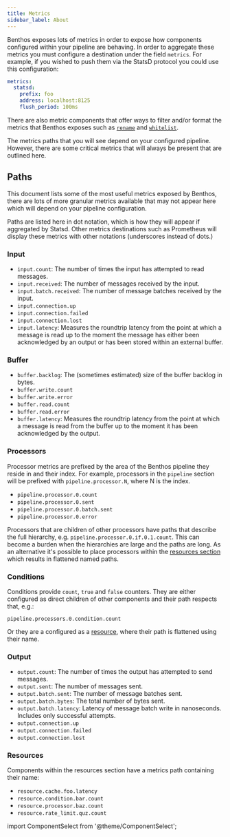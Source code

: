 ```yaml
---
title: Metrics
sidebar_label: About
---
```


Benthos exposes lots of metrics in order to expose how components configured within your pipeline are behaving. In order to aggregate these metrics you must configure a destination under the field `metrics`. For example, if you wished to push them via the StatsD protocol you could use this configuration:

```yaml
metrics:
  statsd:
    prefix: foo
    address: localhost:8125
    flush_period: 100ms
```

There are also metric components that offer ways to filter and/or format the metrics that Benthos exposes such as [`rename`][metrics.rename] and [`whitelist`][metrics.whitelist].

The metrics paths that you will see depend on your configured pipeline. However, there are some critical metrics that will always be present that are outlined here.

## Paths

This document lists some of the most useful metrics exposed by Benthos, there are lots of more granular metrics available that may not appear here which will depend on your pipeline configuration.

Paths are listed here in dot notation, which is how they will appear if aggregated by Statsd. Other metrics destinations such as Prometheus will display these metrics with other notations (underscores instead of dots.)

### Input

- `input.count`: The number of times the input has attempted to read messages.
- `input.received`: The number of messages received by the input.
- `input.batch.received`: The number of message batches received by the input.
- `input.connection.up`
- `input.connection.failed`
- `input.connection.lost`
- `input.latency`: Measures the roundtrip latency from the point at which a message is read up to the moment the message has either been acknowledged by an output or has been stored within an external buffer.

### Buffer

- `buffer.backlog`: The (sometimes estimated) size of the buffer backlog in bytes.
- `buffer.write.count`
- `buffer.write.error`
- `buffer.read.count`
- `buffer.read.error`
- `buffer.latency`: Measures the roundtrip latency from the point at which a message is read from the buffer up to the moment it has been acknowledged by the output.

### Processors

Processor metrics are prefixed by the area of the Benthos pipeline they reside in and their index. For example, processors in the `pipeline` section will be prefixed with `pipeline.processor.N`, where N is the index.

- `pipeline.processor.0.count`
- `pipeline.processor.0.sent`
- `pipeline.processor.0.batch.sent`
- `pipeline.processor.0.error`

Processors that are children of other processors have paths that describe the full hierarchy, e.g. `pipeline.processor.0.if.0.1.count`. This can become a burden when the hierarchies are large and the paths are long. As an alternative it's possible to place processors within the [resources section](#resources) which results in flattened named paths.

### Conditions

Conditions provide `count`, `true` and `false` counters. They are either configured as direct children of other components and their path respects that, e.g.:

`pipeline.processors.0.condition.count`

Or they are a configured as a [resource](#resources), where their path is flattened using their name.

### Output

- `output.count`: The number of times the output has attempted to send messages.
- `output.sent`: The number of messages sent.
- `output.batch.sent`: The number of message batches sent.
- `output.batch.bytes`: The total number of bytes sent.
- `output.batch.latency`: Latency of message batch write in nanoseconds. Includes only successful attempts.
- `output.connection.up`
- `output.connection.failed`
- `output.connection.lost`

### Resources

Components within the resources section have a metrics path containing their name:

- `resource.cache.foo.latency`
- `resource.condition.bar.count`
- `resource.processor.baz.count`
- `resource.rate_limit.quz.count`

[metrics.rename]: /docs/components/metrics/rename
[metrics.whitelist]: /docs/components/metrics/whitelist

import ComponentSelect from '@theme/ComponentSelect';

<ComponentSelect type="metrics" singular="metrics target"></ComponentSelect>